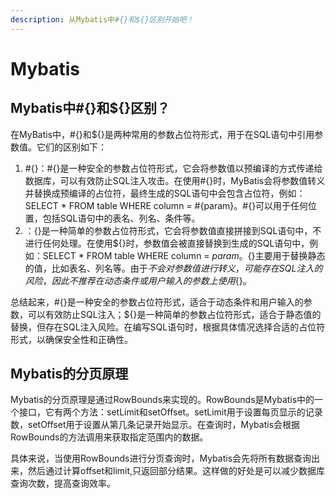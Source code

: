 ```yaml
---
description: 从Mybatis中#{}和${}区别开始吧！
---
```


# Mybatis

## Mybatis中#{}和${}区别？

在MyBatis中，#{}和${}是两种常用的参数占位符形式，用于在SQL语句中引用参数值。它们的区别如下：

1. \#{}：#{}是一种安全的参数占位符形式，它会将参数值以预编译的方式传递给数据库，可以有效防止SQL注入攻击。在使用#{}时，MyBatis会将参数值转义并替换成预编译的占位符，最终生成的SQL语句中会包含占位符，例如：SELECT \* FROM table WHERE column = #{param}。#{}可以用于任何位置，包括SQL语句中的表名、列名、条件等。
2. ${}：${}是一种简单的参数占位符形式，它会将参数值直接拼接到SQL语句中，不进行任何处理。在使用${}时，参数值会被直接替换到生成的SQL语句中，例如：SELECT \* FROM table WHERE column = ${param}。${}主要用于替换静态的值，比如表名、列名等。由于${}不会对参数值进行转义，可能存在SQL注入的风险，因此不推荐在动态条件或用户输入的参数上使用${}。

总结起来，#{}是一种安全的参数占位符形式，适合于动态条件和用户输入的参数，可以有效防止SQL注入；${}是一种简单的参数占位符形式，适合于静态值的替换，但存在SQL注入风险。在编写SQL语句时，根据具体情况选择合适的占位符形式，以确保安全性和正确性。

## Mybatis的分页原理

Mybatis的分页原理是通过RowBounds来实现的。RowBounds是Mybatis中的一个接口，它有两个方法：setLimit和setOffset。setLimit用于设置每页显示的记录数，setOffset用于设置从第几条记录开始显示。在查询时，Mybatis会根据RowBounds的方法调用来获取指定范围内的数据。

具体来说，当使用RowBounds进行分页查询时，Mybatis会先将所有数据查询出来，然后通过计算offset和limit,只返回部分结果。这样做的好处是可以减少数据库查询次数，提高查询效率。
